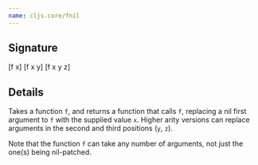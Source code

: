 ```yaml
---
name: cljs.core/fnil
---
```


## Signature
[f x]
[f x y]
[f x y z]


## Details

Takes a function `f`, and returns a function that calls `f`, replacing a nil
first argument to `f` with the supplied value `x`. Higher arity versions can
replace arguments in the second and third positions (`y`, `z`).

Note that the function `f` can take any number of arguments, not just the one(s)
being nil-patched.

